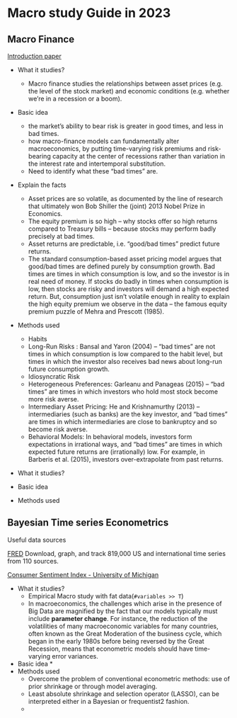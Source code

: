 # Macro study Guide in 2023

## Macro Finance

[Introduction paper](https://doi.org/10.1093/rof/rfx010)


* What it studies?
  * Macro finance studies the relationships between asset prices (e.g. the level of the stock market) and economic conditions (e.g. whether we’re in a recession or a boom). 

* Basic idea
  * the market’s ability to bear risk is greater in good times, and less in bad times.
  * how macro-finance models can fundamentally alter macroeconomics, by putting time-varying risk premiums and risk-bearing capacity at the center of recessions rather than variation in the interest rate and intertemporal substitution.
  * Need to identify what these “bad times” are. 
* Explain the facts 
  * Asset prices are so volatile, as documented by the line of research that ultimately won Bob Shiller the (joint) 2013 Nobel Prize in Economics.
  * The equity premium is so high – why stocks offer so high returns compared to Treasury bills – because stocks may perform badly precisely at bad times.
  * Asset returns are predictable, i.e. “good/bad times” predict future returns.
  * The standard consumption-based asset pricing model argues that good/bad times are defined purely by consumption growth. Bad times are times in which consumption is low, and so the investor is in real need of money. If stocks do badly in times when consumption is low, then stocks are risky and investors will demand a high expected return. But, consumption just isn’t volatile enough in reality to explain the high equity premium we observe in the data – the famous equity premium puzzle of Mehra and Prescott (1985).
* Methods used
  * Habits
  * Long-Run Risks : Bansal and Yaron (2004) – “bad times” are not times in which consumption is low compared to the habit level, but times in which the investor also receives bad news about long-run future consumption growth. 
  * Idiosyncratic Risk
  * Heterogeneous Preferences:  Garleanu and Panageas (2015) – “bad times” are times in which investors who hold most stock become more risk averse. 
  * Intermediary Asset Pricing: He and Krishnamurthy (2013) – intermediaries (such as banks) are the key investor, and “bad times” are times in which intermediaries are close to bankruptcy and so become risk averse. 
  * Behavioral Models: In behavioral models, investors form expectations in irrational ways, and “bad times” are times in which expected future returns are (irrationally) low. For example, in Barberis et al. (2015), investors over-extrapolate from past returns. 








* What it studies?
* Basic idea
* Methods used


## Bayesian Time series Econometrics
Useful data sources

[FRED](https://fred.stlouisfed.org/) Download, graph, and track 819,000 US and international time series from 110 sources.

[Consumer Sentiment Index - University of Michigan](http://www.sca.isr.umich.edu/)

* What it studies?
  * Empirical Macro study with fat data(`#variables >> T`)
  * In macroeconomics, the challenges which arise in the presence of Big Data are magnified
by the fact that our models typically must include **parameter change**. For instance, the reduction
of the volatilities of many macroeconomic variables for many countries, often known as the
Great Moderation of the business cycle, which began in the early 1980s before being reversed
by the Great Recession, means that econometric models should have time-varying error
variances. 
* Basic idea
  * 
* Methods used
  * Overcome the problem of conventional econometric methods: use of prior shrinkage or through model
averaging. 
  * Least absolute shrinkage and selection operator (LASSO), can be interpreted either in a Bayesian or frequentist2
 fashion.
  * 
